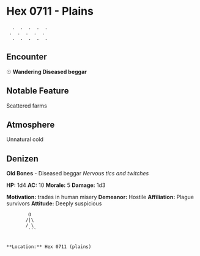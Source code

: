 # Hex 0711 - Plains
```
  .  .  .  .  .
 .  .  .  .  .
  .  .  .  .  .
```

## Encounter

☉ **Wandering Diseased beggar**

## Notable Feature

Scattered farms

## Atmosphere

Unnatural cold

## Denizen

**Old Bones** - Diseased beggar
*Nervous tics and twitches*

**HP:** 1d4 **AC:** 10 **Morale:** 5
**Damage:** 1d3

**Motivation:** trades in human misery
**Demeanor:** Hostile
**Affiliation:** Plague survivors
**Attitude:** Deeply suspicious

```
        O
       /|\
       / \
        ```


**Location:** Hex 0711 (plains)

